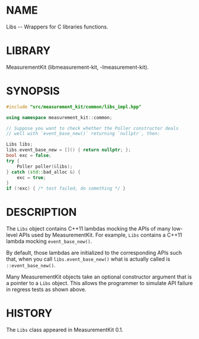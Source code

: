 # NAME
Libs -- Wrappers for C libraries functions.

# LIBRARY
MeasurementKit (libmeasurement-kit, -lmeasurement-kit).

# SYNOPSIS
```C++
#include "src/measurement_kit/common/libs_impl.hpp"

using namespace measurement_kit::common;

// Suppose you want to check whether the Poller constructor deals
// well with `event_base_new()` returning `nullptr`, then:

Libs libs;
libs.event_base_new = []() { return nullptr; };
bool exc = false;
try {
    Poller poller(&libs);
} catch (std::bad_alloc &) {
    exc = true;
}
if (!exc) { /* test failed, do something */ }
```

# DESCRIPTION

The `Libs` object contains C++11 lambdas mocking the APIs of many
low-level APIs used by MeasurementKit. For example, `Libs` contains
a C++11 lambda mocking `event_base_new()`.

By default, those lambdas are initialized to the corresponding APIs
such that, when you call `libs.event_base_new()` what is
actually called is `::event_base_new()`.

Many MeasurementKit objects take an optional constructor argument
that is a pointer to a `Libs` object. This allows the programmer to
simulate API failure in regress tests as shown above.

# HISTORY

The `Libs` class appeared in MeasurementKit 0.1.
